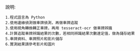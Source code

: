說明:

    1.程式語言為 Python
    2.使用邊緣偵測做車牌偵測，再做車牌追蹤
    3.使用視角轉換轉正車牌，再用 tesseract-ocr 做車牌辨識
    4.計算追蹤車牌辨識結果的次數，若相同辨識結果次數達定值，做為儲存結果
    5.車牌資料、車牌照片和影片儲存
    6.實測結果請參考影片和圖片







    
